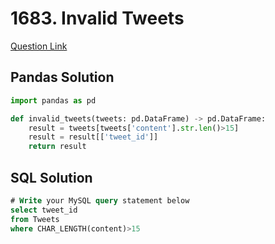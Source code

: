 # 1683. Invalid Tweets
[Question Link](https://leetcode.com/problems/invalid-tweets/description/)
## Pandas Solution
```python
import pandas as pd

def invalid_tweets(tweets: pd.DataFrame) -> pd.DataFrame:
    result = tweets[tweets['content'].str.len()>15]
    result = result[['tweet_id']]
    return result
```
## SQL Solution
```sql
# Write your MySQL query statement below
select tweet_id
from Tweets
where CHAR_LENGTH(content)>15
```
